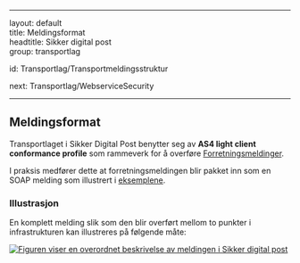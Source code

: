-----

layout: default  
title: Meldingsformat  
headtitle: Sikker digital post  
group: transportlag

id: Transportlag/Transportmeldingsstruktur

next: Transportlag/WebserviceSecurity

-----

## Meldingsformat

Transportlaget i Sikker Digital Post benytter seg av **AS4 light client
conformance profile** som rammeverk for å overføre
[Forretningsmeldinger](../forretningslag/meldingsformat).

I praksis medfører dette at forretningsmeldingen blir pakket inn som en
SOAP melding som illustrert i [eksemplene](../eksempler).

### Illustrasjon

En komplett melding slik som den blir overført mellom to punkter i
infrastrukturen kan illustreres på følgende måte:

[![Figuren viser en overordnet beskrivelse av meldingen i Sikker digital
post](meldingsstruktur_enkel.jpg
"Figuren viser en overordnet beskrivelse av meldingen i Sikker digital post")](meldingsstruktur_enkel.jpg)
